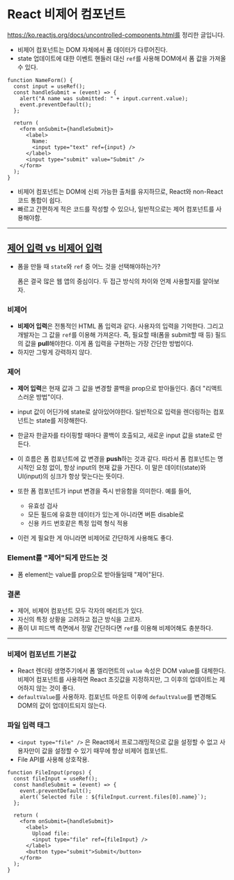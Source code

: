 # React 비제어 컴포넌트

https://ko.reactjs.org/docs/uncontrolled-components.html를 정리한 글입니다.

- 비제어 컴포넌트는 DOM 자체에서 폼 데이터가 다루어진다.
- state 업데이트에 대한 이벤트 핸들러 대신 `ref`를 사용해 DOM에서 폼 값을 가져올 수 있다.

```react
function NameForm() {
  const input = useRef();
  const handleSubmit = (event) => {
    alert("A name was submitted: " + input.current.value);
    event.preventDefault();
  };

  return (
    <form onSubmit={handleSubmit}>
      <label>
        Name:
        <input type="text" ref={input} />
      </label>
      <input type="submit" value="Submit" />
    </form>
  );
}
```

- 비제어 컴포넌트는 DOM에 신뢰 가능한 출처를 유지하므로, React와 non-React 코드 통합이 쉽다.
- 빠르고 간편하게 적은 코드를 작성할 수 있으나, 일반적으로는 제어 컴포넌트를 사용해야함.



---

## [제어 입력 vs 비제어 입력](https://goshacmd.com/controlled-vs-uncontrolled-inputs-react/)

- 폼을 만들 때 `state`와 `ref` 중 어느 것을 선택해야하는가? 

  폼은 결국 많은 웹 앱의 중심이다. 두 접근 방식의 차이와 언제 사용할지를 알아보자.

### 비제어

- **비제어 입력**은 전통적인 HTML 폼 입력과 같다. 사용자의 입력을 기억한다. 그리고 개발자는 그 값을 `ref`를 이용해 가져온다. 즉, 필요할 때(폼을 submit할 때 등) 필드의 값을 **pull**해야한다. 이게 폼 입력을 구현하는 가장 간단한 방법이다. 
- 하지만 그렇게 강력하지 않다.

### 제어

- **제어 입력**은 현재 값과 그 값을 변경할 콜백을 prop으로 받아들인다. 좀더 "리액트스러운 방법"이다.
- input 값이 어딘가에 state로 살아있어야한다. 일반적으로 입력을 렌더링하는 컴포넌트는 state를 저장해한다.
- 한글자 한글자를 타이핑할 때마다 콜백이 호출되고, 새로운 input 값을 state로 만든다.

- 이 흐름은 폼 컴포넌트에 값 변경을 **push**하는 것과 같다. 따라서 폼 컴포넌트는 명시적인 요청 없이, 항상 input의 현재 값을 가진다. 이 말은 데이터(state)와 UI(input)의 싱크가 항상 맞는다는 뜻이다.
- 또한 폼 컴포넌트가 input 변경을 즉시 반응함을 의미한다. 예를 들어,
  - 유효성 검사
  - 모든 필드에 유효한 데이터가 있는게 아니라면 버튼 disable로
  - 신용 카드 번호같은 특정 입력 형식 적용

- 이런 게 필요한 게 아니라면 비제어로 간단하게 사용해도 좋다.

### Element를 "제어"되게 만드는 것

- 폼 element는 value를 prop으로 받아들일때 "제어"된다.

### 결론

- 제어, 비제어 컴포넌트 모두 각자의 메리트가 있다.
- 자신의 특정 상황을 고려하고 접근 방식을 고르자.
- 폼이 UI 피드백 측면에서 정말 간단하다면 `ref`를 이용해 비제어해도 충분하다.

---



### 비제어 컴포넌트 기본값

- React 렌더링 생명주기에서 폼 엘리먼트의 `value` 속성은 DOM value를 대체한다. 비제어 컴포넌트를 사용하면 React 초깃값을 지정하지만, 그 이후의 업데이트는 제어하지 않는 것이 좋다.
- `defaultValue`를 사용하자. 컴포넌트 마운트 이후에 `defaultValue`를 변경해도 DOM의 값이 업데이트되지 않는다.



### 파일 입력 태그

- `<input type="file" />` 은 React에서 프로그래밍적으로 값을 설정할 수 없고 사용자만이 값을 설정할 수 있기 때무에 항상 비제어 컴포넌트.
- File API를 사용해 상호작용.

```react
function FileInput(props) {
  const fileInput = useRef();
  const handleSubmit = (event) => {
    event.preventDefault();
    alert(`Selected file : ${fileInput.current.files[0].name}`);
  };

  return (
    <form onSubmit={handleSubmit}>
      <label>
        Upload file:
        <input type="file" ref={fileInput} />
      </label>
      <button type="submit">Submit</button>
    </form>
  );
}
```

